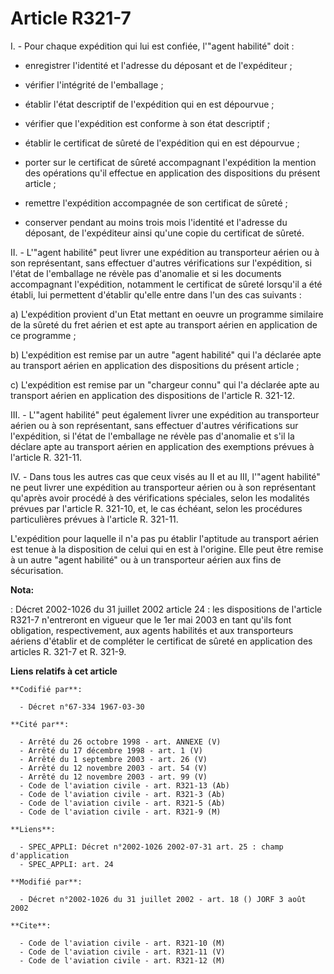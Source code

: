 # Article R321-7

I. - Pour chaque expédition qui lui est confiée, l'"agent habilité" doit :

- enregistrer l'identité et l'adresse du déposant et de l'expéditeur ;

- vérifier l'intégrité de l'emballage ;

- établir l'état descriptif de l'expédition qui en est dépourvue ;

- vérifier que l'expédition est conforme à son état descriptif ;

- établir le certificat de sûreté de l'expédition qui en est dépourvue ;

- porter sur le certificat de sûreté accompagnant l'expédition la mention des opérations qu'il effectue en application des
dispositions du présent article ;

- remettre l'expédition accompagnée de son certificat de sûreté ;

- conserver pendant au moins trois mois l'identité et l'adresse du déposant, de l'expéditeur ainsi qu'une copie du certificat
de sûreté.

II. - L'"agent habilité" peut livrer une expédition au transporteur aérien ou à son représentant, sans effectuer d'autres
vérifications sur l'expédition, si l'état de l'emballage ne révèle pas d'anomalie et si les documents accompagnant
l'expédition, notamment le certificat de sûreté lorsqu'il a été établi, lui permettent d'établir qu'elle entre dans l'un des
cas suivants :

a) L'expédition provient d'un Etat mettant en oeuvre un programme similaire de la sûreté du fret aérien et est apte au
transport aérien en application de ce programme ;

b) L'expédition est remise par un autre "agent habilité" qui l'a déclarée apte au transport aérien en application des
dispositions du présent article ;

c) L'expédition est remise par un "chargeur connu" qui l'a déclarée apte au transport aérien en application des dispositions
de l'article R. 321-12.

III. - L'"agent habilité" peut également livrer une expédition au transporteur aérien ou à son représentant, sans effectuer
d'autres vérifications sur l'expédition, si l'état de l'emballage ne révèle pas d'anomalie et s'il la déclare apte au
transport aérien en application des exemptions prévues à l'article R. 321-11.

IV. - Dans tous les autres cas que ceux visés au II et au III, l'"agent habilité" ne peut livrer une expédition au
transporteur aérien ou à son représentant qu'après avoir procédé à des vérifications spéciales, selon les modalités prévues
par l'article R. 321-10, et, le cas échéant, selon les procédures particulières prévues à l'article R. 321-11.

L'expédition pour laquelle il n'a pas pu établir l'aptitude au transport aérien est tenue à la disposition de celui qui en
est à l'origine. Elle peut être remise à un autre "agent habilité" ou à un transporteur aérien aux fins de sécurisation.

**Nota:**

: Décret 2002-1026 du 31 juillet 2002 article 24 : les dispositions de l'article R321-7 n'entreront en vigueur que le 1er mai
2003 en tant qu'ils font obligation, respectivement, aux agents habilités et aux transporteurs aériens d'établir et de
compléter le certificat de sûreté en application des articles R. 321-7 et R. 321-9.

**Liens relatifs à cet article**

	**Codifié par**:

	  - Décret n°67-334 1967-03-30

	**Cité par**:

	  - Arrêté du 26 octobre 1998 - art. ANNEXE (V)
	  - Arrêté du 17 décembre 1998 - art. 1 (V)
	  - Arrêté du 1 septembre 2003 - art. 26 (V)
	  - Arrêté du 12 novembre 2003 - art. 54 (V)
	  - Arrêté du 12 novembre 2003 - art. 99 (V)
	  - Code de l'aviation civile - art. R321-13 (Ab)
	  - Code de l'aviation civile - art. R321-3 (Ab)
	  - Code de l'aviation civile - art. R321-5 (Ab)
	  - Code de l'aviation civile - art. R321-9 (M)

	**Liens**:

	  - SPEC_APPLI: Décret n°2002-1026 2002-07-31 art. 25 : champ d'application
	  - SPEC_APPLI: art. 24

	**Modifié par**:

	  - Décret n°2002-1026 du 31 juillet 2002 - art. 18 () JORF 3 août 2002

	**Cite**:

	  - Code de l'aviation civile - art. R321-10 (M)
	  - Code de l'aviation civile - art. R321-11 (V)
	  - Code de l'aviation civile - art. R321-12 (M)

